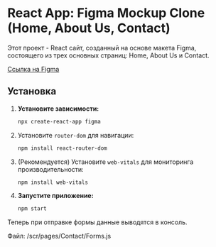 # React App: Figma Mockup Clone (Home, About Us, Contact)

Этот проект - React сайт, созданный на основе макета Figma, состоящего из трех основных страниц: Home, About Us и Contact.

[Ссылка на Figma](https://www.figma.com/design/a8wx6iSjafCqs6KXMy8ErH/Client-First-Template-12---Blog-(Community))

## Установка

1.  **Установите зависимости:**

    ```bash
    npx create-react-app figma
    ```
2.  Установите `router-dom` для навигации:

    ```bash
    npm install react-router-dom
    ```

3.  (Рекомендуется) Установите `web-vitals` для мониторинга производительности:

    ```bash
    npm install web-vitals
    ```

4.  **Запустите приложение:**

    ```bash
    npm start
    ```
 
Теперь при отправке формы данные выводятся в консоль.  

Файл: /scr/pages/Contact/Forms.js
